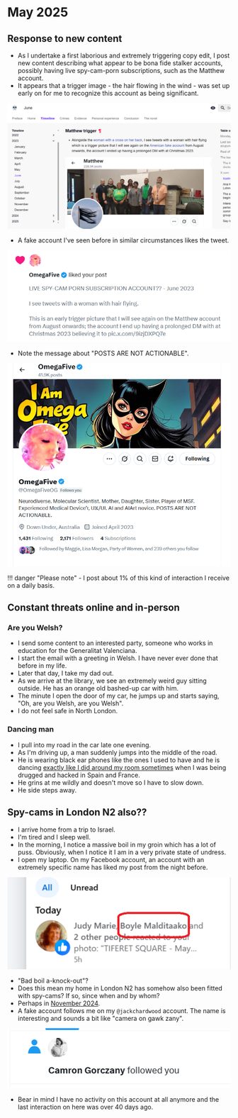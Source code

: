 # May 2025

## Response to new content

- As I undertake a first laborious and extremely triggering copy edit, I post new content describing what appear to be bona fide stalker accounts, possibly having live spy-cam-porn subscriptions, such as the Matthew account.
- It appears that a trigger image - the hair flowing in the wind - was set up early on for me to recognize this account as being significant.

[![Matthew trigger](../../content/images/fake-accounts/matthew-trigger.png)](https://fearandloathinginlasmarinas.com/timeline/2023/june/#matthew-trigger)

- A fake account I've seen before in similar circumstances likes the tweet. 

![Posts not actionable like](../../content/images/fake-accounts/posts-are-not-actionable-like.png)

- Note the message about "POSTS ARE NOT ACTIONABLE".

![Posts not actionable](../../content/images/fake-accounts/posts-are-not-actionable.png)

!!! danger "Please note"
    - I post about 1% of this kind of interaction I receive on a daily basis.

## Constant threats online and in-person

### Are you Welsh?

- I send some content to an interested party, someone who works in education for the Generalitat Valenciana.
- I start the email with a greeting in Welsh. I have never ever done that before in my life.
- Later that day, I take my dad out.
- As we arrive at the library, we see an extremely weird guy sitting outside. He has an orange old bashed-up car with him.
- The minute I open the door of my car, he jumps up and starts saying, "Oh, are you Welsh, are you Welsh".
- I do not feel safe in North London.

### Dancing man

- I pull into my road in the car late one evening.
- As I'm driving up, a man suddenly jumps into the middle of the road.
- He is wearing black ear phones like the ones I used to have and he is dancing [exactly like I did around my room sometimes](../2023/august.md#fighting-back) when I was being drugged and hacked in Spain and France.
- He grins at me wildly and doesn't move so I have to slow down.
- He side steps away.

## Spy-cams in London N2 also??

- I arrive home from a trip to Israel.
- I'm tired and I sleep well.
- In the morning, I notice a massive boil in my groin which has a lot of puss. Obviously, when I notice it I am in a very private state of undress.
- I open my laptop. On my Facebook account, an account with an extremely specific name has liked my post from the night before.

![Boyle Malditaako](../../content/images/cameras-in-n2-red-border.png)

- "Bad boil a-knock-out"?
- Does this mean my home in London N2 has somehow also been fitted with spy-cams? If so, since when and by whom?
- Perhaps in [November 2024](../2024/november.md#london).
- A fake account follows me on my `@jackchardwood` account. The name is interesting and sounds a bit like "camera on gawk zany".

![Camera on](../../content/images/fake-accounts/camera-on.png)

- Bear in mind I have no activity on this account at all anymore and the last interaction on here was over 40 days ago.
